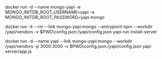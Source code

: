 docker run -d --name mongo-yapi -e MONGO_INITDB_ROOT_USERNAME=yapi -e MONGO_INITDB_ROOT_PASSWORD=yapi mongo

docker run -it --rm --link mongo-yapi:mongo --entrypoint npm --workdir /yapi/vendors -v $PWD\config.json:/yapi/config.json yapi run install-server

docker run -d --name yapi --link mongo-yapi:mongo --workdir /yapi/vendors -p 3000:3000 -v $PWD\config.json:/yapi/config.json yapi server/app.js
